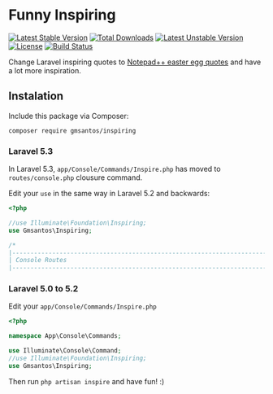 # Funny Inspiring

[![Latest Stable Version](https://poser.pugx.org/gmsantos/inspiring/v/stable)](https://packagist.org/packages/gmsantos/inspiring) [![Total Downloads](https://poser.pugx.org/gmsantos/inspiring/downloads)](https://packagist.org/packages/gmsantos/inspiring) [![Latest Unstable Version](https://poser.pugx.org/gmsantos/inspiring/v/unstable)](https://packagist.org/packages/gmsantos/inspiring) [![License](https://poser.pugx.org/gmsantos/inspiring/license)](https://packagist.org/packages/gmsantos/inspiring) [![Build Status](https://travis-ci.org/gmsantos/inspiring.svg?branch=master)](https://travis-ci.org/gmsantos/inspiring)

Change Laravel inspiring quotes to [Notepad++ easter egg quotes](http://en.wikipedia.org/wiki/Notepad%2B%2B#Easter_egg) and have a lot more inspiration.

## Instalation

Include this package via Composer:

```console
composer require gmsantos/inspiring
```

### Laravel 5.3

In Laravel 5.3, `app/Console/Commands/Inspire.php` has moved to `routes/console.php` clousure command.

Edit your `use` in the same way in Laravel 5.2 and backwards:

```php
<?php

//use Illuminate\Foundation\Inspiring;
use Gmsantos\Inspiring;

/*
|--------------------------------------------------------------------------
| Console Routes
|--------------------------------------------------------------------------
```

### Laravel 5.0 to 5.2

Edit your `app/Console/Commands/Inspire.php`

```php
<?php

namespace App\Console\Commands;

use Illuminate\Console\Command;
//use Illuminate\Foundation\Inspiring;
use Gmsantos\Inspiring;
```

Then run `php artisan inspire` and have fun! :)
